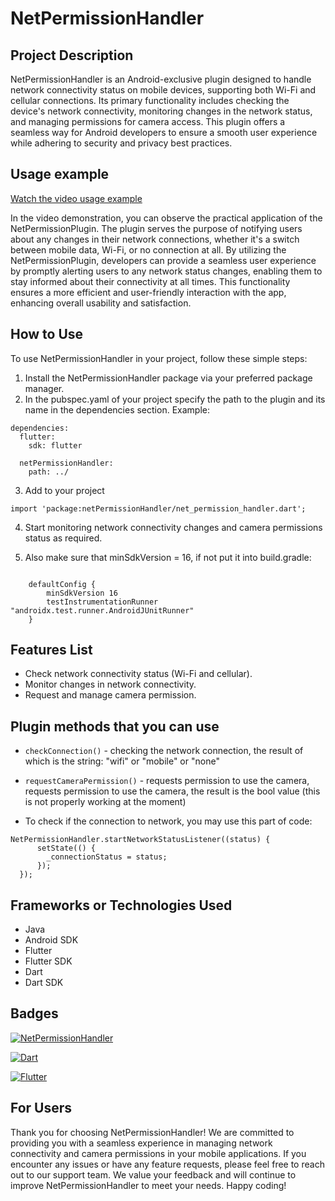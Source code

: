 
# NetPermissionHandler

## Project Description

NetPermissionHandler is an Android-exclusive plugin designed to handle network connectivity status on mobile devices, supporting both Wi-Fi and cellular connections. Its primary functionality includes checking the device's network connectivity, monitoring changes in the network status, and managing permissions for camera access. This plugin offers a seamless way for Android developers to ensure a smooth user experience while adhering to security and privacy best practices.
## Usage example


[Watch the video usage example](https://drive.google.com/file/d/1Wc6xGRr0YdGBirkdgY9lJ7E8TrYD0Rhq/view?usp=drive_link)

In the video demonstration, you can observe the practical application of the NetPermissionPlugin. The plugin serves the purpose of notifying users about any changes in their network connections, whether it's a switch between mobile data, Wi-Fi, or no connection at all. By utilizing the NetPermissionPlugin, developers can provide a seamless user experience by promptly alerting users to any network status changes, enabling them to stay informed about their connectivity at all times. This functionality ensures a more efficient and user-friendly interaction with the app, enhancing overall usability and satisfaction.
## How to Use

To use NetPermissionHandler in your project, follow these simple steps:

1. Install the NetPermissionHandler package via your preferred package manager.
2. In the pubspec.yaml of your project specify the path to the plugin and its name in the dependencies section. Example:
```
dependencies:
  flutter:
    sdk: flutter

  netPermissionHandler:
    path: ../
```
3. Add to your project
```
import 'package:netPermissionHandler/net_permission_handler.dart';
   ```
4. Start monitoring network connectivity changes and camera permissions status as required.

5. Also make sure that minSdkVersion = 16, if not put it into build.gradle:
```   

    defaultConfig {
        minSdkVersion 16
        testInstrumentationRunner "androidx.test.runner.AndroidJUnitRunner"
    }
   ```



## Features List

- Check network connectivity status (Wi-Fi and cellular).
- Monitor changes in network connectivity.
- Request and manage camera permission.

## Plugin methods that you can use
* ```checkConnection()``` - checking the network connection, the result of which is the string: "wifi" or "mobile" or "none"
* ```requestCameraPermission()``` - requests permission to use the camera, requests permission to use the camera, the result is the bool value (this is not properly working at the moment)

*  To check if the connection to network, you may use this part of code:
```
NetPermissionHandler.startNetworkStatusListener((status) {
      setState(() {
        _connectionStatus = status;
      });
  }); 
```

## Frameworks or Technologies Used

- Java
- Android SDK
- Flutter
- Flutter SDK
- Dart
- Dart SDK

## Badges

[![NetPermissionHandler](https://img.shields.io/badge/NetPermissionHandler-v1.0-blue)](https://www.example.com/netpermissionhandler)

[![Dart](https://img.shields.io/badge/Dart-v2.14.4-blue)](https://dart.dev/)

[![Flutter](https://img.shields.io/badge/Flutter-v2.5-blue)](https://flutter.dev/)
## For Users

Thank you for choosing NetPermissionHandler! We are committed to providing you with a seamless experience in managing network connectivity and camera permissions in your mobile applications. If you encounter any issues or have any feature requests, please feel free to reach out to our support team. We value your feedback and will continue to improve NetPermissionHandler to meet your needs. Happy coding!